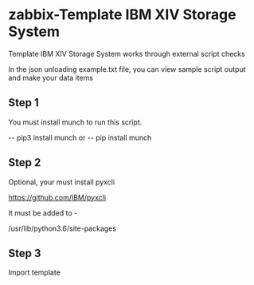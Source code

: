 # zabbix-Template IBM XIV Storage System
Template IBM XIV Storage System works through external script checks

In the json unloading example.txt file, you can view sample script output and make your data items

## Step 1

You must install munch to run this script.

-- pip3 install munch
or 
-- pip install munch

## Step 2

Optional, your must install pyxcli

https://github.com/IBM/pyxcli

It must be added to -

/usr/lib/python3.6/site-packages

## Step 3

Import template




